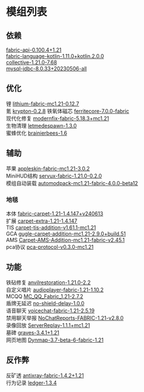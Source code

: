 # 模组列表

## 依赖

[fabric-api-0.100.4+1.21](https://www.mcmod.cn/class/3124.html)  
[fabric-language-kotlin-1.11.0+kotlin.2.0.0](https://www.mcmod.cn/class/2126.html)  
[collective-1.21.0-7.68](https://www.mcmod.cn/class/2652.html)  
[mysql-jdbc-8.0.33+20230506-all](https://modrinth.com/plugin/mysql-jdbc/)

## 优化

锂 [lithium-fabric-mc1.21-0.12.7](https://www.mcmod.cn/class/2292.html)  
氪 [krypton-0.2.8](https://www.mcmod.cn/class/3399.html)
铁氧体磁芯 [ferritecore-7.0.0-fabric](https://www.mcmod.cn/class/3888.html)  
现代化修复 [modernfix-fabric-5.18.3+mc1.21](https://www.mcmod.cn/class/8714.html)  
生物清理 [letmedespawn-1.3.0](https://www.mcmod.cn/class/7415.html)  
蜜蜂优化 [brainierbees-1.6](https://modrinth.com/mod/brainier-bees)  

## 辅助

苹果 [appleskin-fabric-mc1.21-3.0.2](https://www.mcmod.cn/class/744.html)  
MiniHUD结构 [servux-fabric-1.21.0-0.2.0](https://www.mcmod.cn/class/5219.html)  
模组自动装载 [automodpack-mc1.21-fabric-4.0.0-beta12](https://modrinth.com/mod/automodpack)

### 地毯

本体 [fabric-carpet-1.21-1.4.147+v240613](https://www.mcmod.cn/class/2361.html)  
扩展 [carpet-extra-1.21-1.4.147](https://www.mcmod.cn/class/3325.html)  
TIS [carpet-tis-addition-v1.61.1-mc1.21](https://www.mcmod.cn/class/5664.html)  
GCA [gugle-carpet-addition-mc1.21-2.9.0+build.51](https://www.mcmod.cn/class/7305.html)  
AMS [Carpet-AMS-Addition-mc1.21-fabric-v2.45.1](https://www.mcmod.cn/class/8937.html)  
pca协议 [pca-protocol-v0.3.0-mc1.21](https://github.com/Fallen-Breath/pca-protocol)  

## 功能

铁砧修复 [anvilrestoration-1.21.0-2.2](https://www.mcmod.cn/class/5346.html)  
自定义唱片 [audioplayer-fabric-1.21-1.10.2](https://www.mcmod.cn/class/9364.html)  
MCQQ [MC_QQ_Fabric_1.21-2.7.2](https://github.com/17TheWord/MC_QQ_Fabric)  
盾牌无延迟 [no-shield-delay-1.0.0](https://www.mcmod.cn/class/15275.html)  
语音聊天 [voicechat-fabric-1.21-2.5.19](https://www.mcmod.cn/class/3693.html)  
禁用聊天举报 [NoChatReports-FABRIC-1.21-v2.8.0](https://www.mcmod.cn/class/6756.html)  
录像回放 [ServerReplay-1.1.1+mc1.21](https://www.mcmod.cn/class/13949.html)  
墓碑 [graves-3.4.1+1.21](https://www.mcmod.cn/class/5082.html)  
网页地图 [Dynmap-3.7-beta-6-fabric-1.21](https://www.mcmod.cn/class/5796.html)  

## 反作弊

反矿透 [antixray-fabric-1.4.2+1.21](https://www.mcmod.cn/class/10718.html)  
行为记录 [ledger-1.3.4](https://www.mcmod.cn/class/5389.html)  
